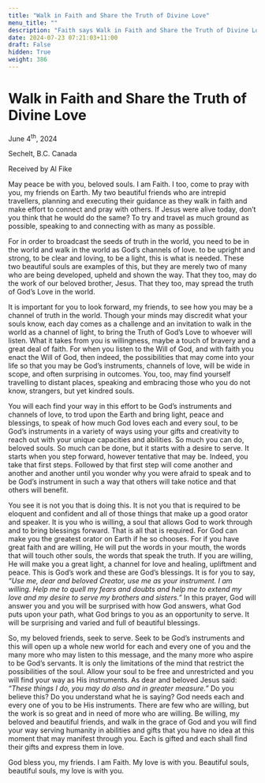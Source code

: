 ```yaml
---
title: "Walk in Faith and Share the Truth of Divine Love"
menu_title: ""
description: "Faith says Walk in Faith and Share the Truth of Divine Love"
date: 2024-07-23 07:21:03+11:00
draft: False
hidden: True
weight: 386
---
```

# Walk in Faith and Share the Truth of Divine Love

June 4<sup>th</sup>, 2024

Sechelt, B.C. Canada

Received by Al Fike 


May peace be with you, beloved souls. I am Faith. I too, come to pray with you, my friends on Earth. My two beautiful friends who are intrepid travellers, planning and executing their guidance as they walk in faith and make effort to connect and pray with others. If Jesus were alive today, don’t you think that he would do the same? To try and travel as much ground as possible, speaking to and connecting with as many as possible. 

For in order to broadcast the seeds of truth in the world, you need to be in the world and walk in the world as God’s channels of love. to be upright and strong, to be clear and loving, to be a light, this is what is needed. These two beautiful souls are examples of this, but they are merely two of many who are being developed, upheld and shown the way. That they too, may do the work of our beloved brother, Jesus. That they too, may spread the truth of God’s Love in the world.

It is important for you to look forward, my friends, to see how you may be a channel of truth in the world. Though your minds may discredit what your souls know, each day comes as a challenge and an invitation to walk in the world as a channel of light, to bring the Truth of God’s Love to whoever will listen. What it takes from you is willingness, maybe a touch of bravery and a great deal of faith. For when you listen to the Will of God, and with faith you enact the Will of God, then indeed, the possibilities that may come into your life so that you may be God’s instruments, channels of love, will be wide in scope, and often surprising in outcomes. You, too, may find yourself travelling to distant places, speaking and embracing those who you do not know, strangers, but yet kindred souls. 

You will each find your way in this effort to be God’s instruments and channels of love, to trod upon the Earth and bring light, peace and blessings, to speak of how much God loves each and every soul, to be God’s instruments in a variety of ways using your gifts and creativity to reach out with your unique capacities and abilities. So much you can do, beloved souls. So much can be done, but it starts with a desire to serve. It starts when you step forward, however tentative that may be. Indeed, you take that first steps. Followed by that first step will come another and another and another until you wonder why you were afraid to speak and to be God’s instrument in such a way that others will take notice and that others will benefit. 

You see it is not you that is doing this. It is not you that is required to be eloquent and confident and all of those things that make up a good orator and speaker. It is you who is willing, a soul that allows God to work through and to bring blessings forward. That is all that is required. For God can make you the greatest orator on Earth if he so chooses. For if you have great faith and are willing, He will put the words in your mouth, the words that will touch other souls, the words that speak the truth. If you are willing, He will make you a great light, a channel for love and healing, upliftment and peace. This is God’s work and these are God’s blessings. It is for you to say, *“Use me, dear and beloved Creator, use me as your instrument. I am willing. Help me to quell my fears and doubts and help me to extend my love and my desire to serve my brothers and sisters.”* In this prayer, God will answer you and you will be surprised with how God answers, what God puts upon your path, what God brings to you as an opportunity to serve. It will be surprising and varied and full of beautiful blessings. 

So, my beloved friends, seek to serve. Seek to be God’s instruments and this will open up a whole new world for each and every one of you and the many more who may listen to this message, and the many more who aspire to be God’s servants. It is only the limitations of the mind that restrict the possibilities of the soul. Allow your soul to be free and unrestricted and you will find your way as His instruments. As dear and beloved Jesus said: *“These things I do, you may do also and in greater measure.”* Do you believe this? Do you understand what he is saying? God needs each and every one of you to be His instruments. There are few who are willing, but the work is so great and in need of more who are willing. Be willing, my beloved and beautiful friends, and walk in the grace of God and you will find your way serving humanity in abilities and gifts that you have no idea at this moment that may manifest through you. Each is gifted and each shall find their gifts and express them in love. 

God bless you, my friends. I am Faith. My love is with you. Beautiful souls, beautiful souls, my love is with you. 